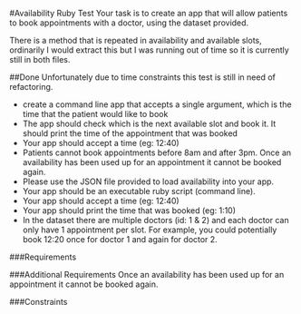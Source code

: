 #Availability Ruby Test
Your task is to create an app that will allow patients to book appointments with a doctor, using the dataset provided.

There is a method that is repeated in availability and available slots, ordinarily I would extract this but I was running out of time
so it is currently still in both files.

##Done
Unfortunately due to time constraints this test is still in need of refactoring.

- create a command line app that accepts a single argument, which is the time that the patient would like to book
- The app should check which is the next available slot and book it. It should print the time of the appointment that was booked
- Your app should accept a time (eg: 12:40)
- Patients cannot book appointments before 8am and after 3pm. Once an availability has been used up for an appointment it cannot be booked again.
- Please use the JSON file provided to load availability into your app.
- Your app should be an executable ruby script (command line).
- Your app should accept a time (eg: 12:40)
- Your app should print the time that was booked (eg: 1:10)
- In the dataset there are multiple doctors (id: 1 & 2) and each doctor can only have 1 appointment per slot. For example, you could potentially book 12:20 once for doctor 1 and again for doctor 2.

###Requirements

###Additional Requirements
Once an availability has been used up for an appointment it cannot be booked again.

###Constraints



